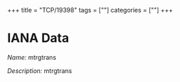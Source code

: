 +++
title = "TCP/19398"
tags = [""]
categories = [""]
+++

# IANA Data

_Name:_ mtrgtrans

_Description:_ mtrgtrans

